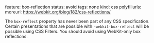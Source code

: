 feature: box-reflection
status: avoid
tags: none
kind: css
polyfillurls:
moreurl: https://webkit.org/blog/182/css-reflections/

The `box-reflect` property has never been part of any CSS specification. Certain presentations that are possible with `-webkit-box-reflect` will be possible using CSS Filters. You should avoid using WebKit-only box reflections.
